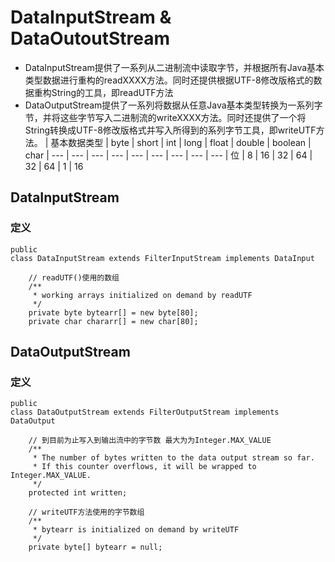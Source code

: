 # DataInputStream & DataOutoutStream
- DataInputStream提供了一系列从二进制流中读取字节，并根据所有Java基本类型数据进行重构的readXXXX方法。同时还提供根据UTF-8修改版格式的数据重构String的工具，即readUTF方法
- DataOutputStream提供了一系列将数据从任意Java基本类型转换为一系列字节，并将这些字节写入二进制流的writeXXXX方法。同时还提供了一个将String转换成UTF-8修改版格式并写入所得到的系列字节工具，即writeUTF方法。
| 基本数据类型 | byte | short | int | long | float | double | boolean | char
| --- | --- | --- | --- | --- | --- | --- | --- | ---
| 位 | 8 | 16 | 32 | 64 | 32 | 64 | 1 | 16

## DataInputStream
### 定义
```
public
class DataInputStream extends FilterInputStream implements DataInput
```
```
    // readUTF()使用的数组
    /**
     * working arrays initialized on demand by readUTF
     */
    private byte bytearr[] = new byte[80];
    private char chararr[] = new char[80];
```

## DataOutputStream
### 定义
```
public
class DataOutputStream extends FilterOutputStream implements DataOutput 

    // 到目前为止写入到输出流中的字节数 最大为为Integer.MAX_VALUE
    /**
     * The number of bytes written to the data output stream so far.
     * If this counter overflows, it will be wrapped to Integer.MAX_VALUE.
     */
    protected int written;

    // writeUTF方法使用的字节数组
    /**
     * bytearr is initialized on demand by writeUTF
     */
    private byte[] bytearr = null;

```